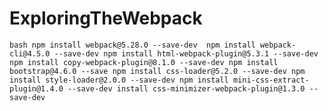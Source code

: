 # ExploringTheWebpack

``bash
npm install webpack@5.28.0 --save-dev 
npm install webpack-cli@4.5.0 --save-dev
npm install html-webpack-plugin@5.3.1 --save-dev
npm install copy-webpack-plugin@8.1.0 --save-dev
npm install bootstrap@4.6.0 --save
npm install css-loader@5.2.0 --save-dev
npm install style-loader@2.0.0 --save-dev
npm install mini-css-extract-plugin@1.4.0 --save-dev
install css-minimizer-webpack-plugin@1.3.0 --save-dev
``